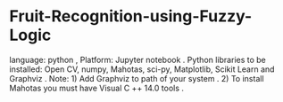 # Fruit-Recognition-using-Fuzzy-Logic
language: python , Platform: Jupyter notebook . Python libraries to be installed: Open CV, numpy, Mahotas, sci-py, Matplotlib, Scikit Learn and Graphviz . Note:  1) Add Graphviz to path of your system .  2) To install Mahotas you must have Visual C ++ 14.0 tools .
